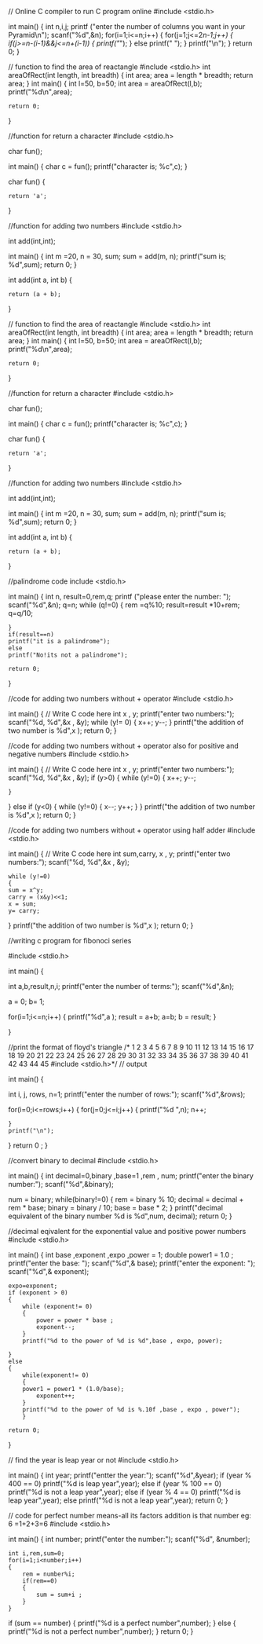 // Online C compiler to run C program online
#include <stdio.h>

int main()
{
   int n,i,j;
   printf ("enter the number of columns you want in your Pyramid\n");
   scanf("%d",&n);
   for(i=1;i<=n;i++)
   {
       for(j=1;j<=2*n-1;j++)
       {
           if(j>=n-(i-1)&&j<=n+(i-1))
           {
               printf("*");
           }
           else
           printf(" ");
       }
       printf("\n");
   }
    return 0;
}



// function to find the area of reactangle
#include <stdio.h>
int areaOfRect(int length, int breadth)
{
    int area;
    area = length * breadth;
    return area;
}
int main()
{
 int l=50, b=50;
 int area = areaOfRect(l,b);
    printf("%d\n",area);

    return 0;
}



//function for return a character
#include <stdio.h>

char fun();

int main()
{
 char c = fun();
 printf("character is; %c",c);
}

   char fun()
   {

    return 'a';
}

//function for adding two numbers
#include <stdio.h>

int add(int,int);

int main()
{
 int m =20, n = 30, sum;
 sum = add(m, n);
 printf("sum is; %d",sum);
 return 0;
}

   int add(int a, int b)
   {

    return (a + b);
}

// function to find the area of reactangle
#include <stdio.h>
int areaOfRect(int length, int breadth)
{
    int area;
    area = length * breadth;
    return area;
}
int main()
{
 int l=50, b=50;
 int area = areaOfRect(l,b);
    printf("%d\n",area);

    return 0;
}





//function for return a character
#include <stdio.h>

char fun();

int main()
{
 char c = fun();
 printf("character is; %c",c);
}

   char fun()
   {

    return 'a';
}



//function for adding two numbers
#include <stdio.h>

int add(int,int);

int main()
{
 int m =20, n = 30, sum;
 sum = add(m, n);
 printf("sum is; %d",sum);
 return 0;
}

   int add(int a, int b)
   {

    return (a + b);
}



//palindrome code
include <stdio.h>

int main() {
    int n, result=0,rem,q;
    printf ("please enter the number: ");
    scanf("%d",&n);
    q=n;
    while (q!=0)
    {
        rem =q%10;
        result=result *10+rem;
        q=q/10;
        
    }
    if(result==n)
    printf("it is a palindrome");
    else
    printf("No!its not a palindrome");

    return 0;
}




//code for adding two numbers without + operator
#include <stdio.h>

int main() {
    // Write C code here
int x , y;
printf("enter two numbers:");
scanf("%d, %d",&x , &y);
while (y!= 0)
{
    x++;
    y--;
}
printf("the addition of two number is %d",x );
    return 0;
}





//code for adding two numbers without + operator also for positive and negative numbers
#include <stdio.h>

int main() {
    // Write C code here
int x , y;
printf("enter two numbers:");
scanf("%d, %d",&x , &y);
if (y>0)
{
    while (y!=0)
    {
    x++;
    y--;
        
    }
}
else if (y<0)
{
    while (y!=0)
    {
    x--;
    y++;
}
}
printf("the addition of two number is %d",x );
    return 0;
}




//code for adding two numbers without + operator using half adder
#include <stdio.h>

int main() {
    // Write C code here
int sum,carry,  x , y;
printf("enter two numbers:");
scanf("%d, %d",&x , &y);

    while (y!=0)
    {
    sum = x^y;
    carry = (x&y)<<1;
    x = sum; 
    y= carry;
}
printf("the addition of two number is %d",x );
    return 0;
}




//writing c program for fibonoci series

#include <stdio.h>

int main()
{

int a,b,result,n,i;
printf("enter the number of terms:");
scanf("%d",&n);


a = 0;
b= 1;

for(i=1;i<=n;i++)
{
printf("%d",a );
result = a+b;
a=b; 
b = result;
}

}





//print the format of floyd's triangle
/*
1 
2 3 
4 5 6 
7 8 9 10 
11 12 13 14 15 
16 17 18 19 20 21 
22 23 24 25 26 27 28 
29 30 31 32 33 34 35 36 
37 38 39 40 41 42 43 44 45 
#include <stdio.h>*/ 
// output

int main()
{

int i, j, rows, n=1;
printf("enter the number of rows:");
scanf("%d",&rows);


for(i=0;i<=rows;i++)
{
    for(j=0;j<=i;j++)
    {
        printf("%d ",n);
        n++;
        
    }
    printf("\n");
}
return 0 ;
}





//convert binary to decimal
#include <stdio.h>

int main()
{
int decimal=0,binary ,base=1 ,rem , num;
printf("enter the binary number:");
scanf("%d",&binary);

num = binary;
while(binary!=0)
{
    rem = binary % 10;
    decimal = decimal + rem * base;
    binary = binary / 10;
    base = base * 2;
}
printf("decimal equivalent of the binary number %d is %d",num, decimal);
return 0;
}





//decimal eqivalent for the exponential value and positive power numbers
#include <stdio.h>

int main() {
    int base ,exponent ,expo ,power = 1;
    double power1 = 1.0 ;
    printf("enter the base: ");
    scanf("%d",& base);
     printf("enter the exponent: ");
    scanf("%d",& exponent);
    
    expo=exponent;
    if (exponent > 0)
    {
        while (exponent!= 0)
        {
            power = power * base ;
            exponent--;
        }
        printf("%d to the power of %d is %d",base , expo, power);
        
    }
    else
    {
        while(exponent!= 0)
        {
        power1 = power1 * (1.0/base);
            exponent++;
        }
        printf("%d to the power of %d is %.10f ,base , expo , power");
        }

    return 0;
}






// find the year is leap year or not
#include <stdio.h>

int main() {
    int year;
    printf("entter the year:");
    scanf("%d",&year);
    if (year % 400 == 0)
    printf("%d is leap year",year);
    else  if (year % 100 == 0)
    printf("%d is not a leap year",year);
    else if (year % 4 == 0)
    printf("%d is leap year",year);
    else
    printf("%d is not a leap year",year);
    return 0;
}





// code for perfect number means-all its factors addition is that number eg: 6 =1+2+3=6
#include <stdio.h>

int main() {
    int number;
    printf("enter the number:");
    scanf("%d", &number);
    
    int i,rem,sum=0;
    for(i=1;i<number;i++)
    {
        rem = number%i;
        if(rem==0)
        {
            sum = sum+i ;
        }
    }
if (sum == number)
 {
     printf("%d is a perfect number",number);
 }
 else 
 {
 printf("%d is not a perfect number",number);
 }
    return 0;
}
